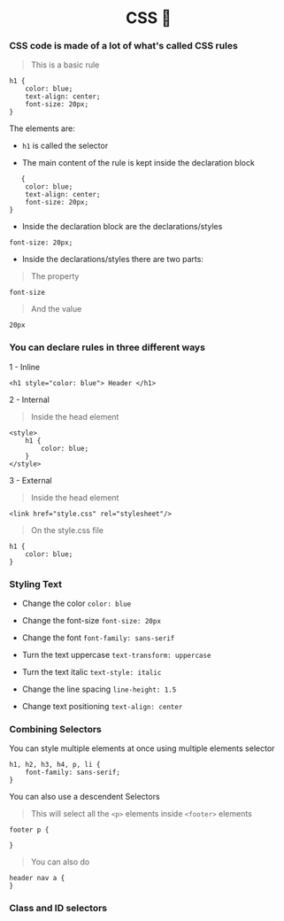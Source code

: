 <h1 align="center">CSS 👗</h1>

### CSS code is made of a lot of what's called CSS rules

> This is a basic rule
```
h1 {
    color: blue;
    text-align: center;
    font-size: 20px;
}
```
The elements are:

* `h1` is called the selector

* The main content of the rule is kept inside the declaration block
```
   {
    color: blue;
    text-align: center;
    font-size: 20px;
}
```

* Inside the declaration block are the declarations/styles
```
font-size: 20px;
```

* Inside the declarations/styles there are two parts:

> The property
```
font-size
```

> And the value
```
20px
```

### You can declare rules in three different ways

1 - Inline
```
<h1 style="color: blue"> Header </h1>
```

2 - Internal
> Inside the head element
```
<style>
    h1 {
        color: blue;
    }
</style>
```

3 - External
> Inside the head element
```
<link href="style.css" rel="stylesheet"/>
```
> On the style.css file
```
h1 {
    color: blue;
}
```

### Styling Text

* Change the color `color: blue`

* Change the font-size `font-size: 20px`

* Change the font `font-family: sans-serif`

* Turn the text uppercase `text-transform: uppercase`

* Turn the text italic `text-style: italic`

* Change the line spacing `line-height: 1.5`

* Change text positioning `text-align: center`

### Combining Selectors

You can style multiple elements at once using multiple elements selector

```
h1, h2, h3, h4, p, li {
    font-family: sans-serif;
}
```

You can also use a descendent Selectors
> This will select all the `<p>` elements inside `<footer>` elements
```
footer p {
    
}
```
> You can also do
```
header nav a {
}
```

### Class and ID selectors
